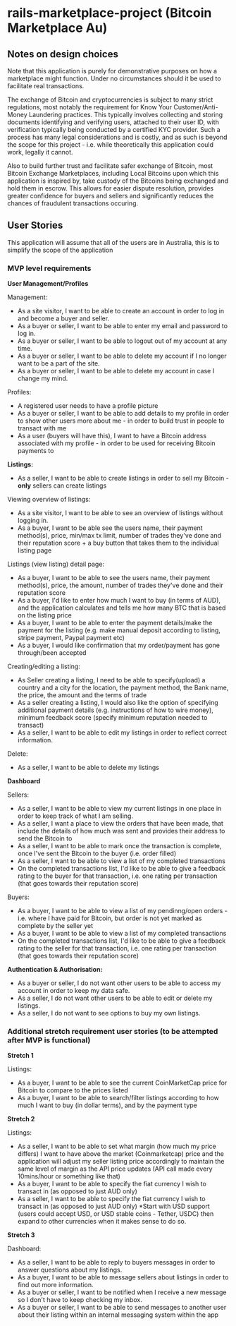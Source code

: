# rails-marketplace-project (Bitcoin Marketplace Au)

## Notes on design choices

Note that this application is purely for demonstrative purposes on how a marketplace might function. Under no circumstances should it be used to facilitate real transactions. 

The exchange of Bitcoin and cryptocurrencies is subject to many strict regulations, most notably the requirement for Know Your Customer/Anti-Money Laundering practices. This typically involves collecting and storing documents identifying and verifying users, attached to their user ID, with verification typically being conducted by a certified KYC provider. Such a process has many legal considerations and is costly, and as such is beyond the scope for this project - i.e. while theoretically this application could work, legally it cannot.

Also to build further trust and facilitate safer exchange of Bitcoin, most Bitcoin Exchange Marketplaces, including Local Bitcoins upon which this application is inspired by, take custody of the Bitcoins being exchanged and hold them in escrow. This allows for easier dispute resolution, provides greater confidence for buyers and sellers and significantly reduces the chances of fraudulent transactions occuring. 


## User Stories

This application will assume that all of the users are in Australia, this is to simplify the scope of the application

### MVP level requirements

**User Management/Profiles**

Management:
- As a site visitor, I want to be able to create an account in order to log in and become a buyer and seller.
- As a buyer or seller, I want to be able to enter my email and password to log in.
- As a buyer or seller, I want to be able to logout out of my account at any time.
- As a buyer or seller, I want to be able to delete my account if I no longer want to be a part of the site.
- As a buyer or seller, I want to be able to delete my account in case I change my mind.

Profiles:
- A registered user needs to have a profile picture
- As a buyer or seller, I want to be able to add details to my profile in order to show other users more about me - in order to build trust in people to transact with me
- As a user (buyers will have this), I want to have a Bitcoin address associated with my profile - in order to be used for receiving Bitcoin payments to

**Listings:**

- As a seller, I want to be able to create listings in order to sell my Bitcoin - **only** sellers can create listings

Viewing overview of listings:
- As a site visitor, I want to be able to see an overview of listings without logging in.
- As a buyer, I want to be able see the users name, their payment method(s), price, min/max tx limit, number of trades they've done and their reputation score + a buy button that takes them to the individual listing page

Listings (view listing) detail page:
- As a buyer, I want to be able to see the users name, their payment method(s), price, the amount, number of trades they've done and their reputation score
- As a buyer, I'd like to enter how much I want to buy (in terms of AUD), and the application calculates and tells me how many BTC that is based on the listing price
- As a buyer, I want to be able to enter the payment details/make the payment for the listing (e.g. make manual deposit according to listing, stripe payment, Paypal payment etc) 
- As a buyer, I would like confirmation that my order/payment has gone through/been accepted 

Creating/editing a listing:
- As Seller creating a listing, I need to be able to specify(upload) a country and a city for the location, the payment method, the Bank name, the price, the amount and the terms of trade
- As a seller creating a listing, I would also like the option of specifying additional payment details (e.g. instructions of how to wire money), minimum feedback score (specify minimum reputation needed to transact)
- As a seller, I want to be able to edit my listings in order to reflect correct information.

Delete:
- As a seller, I want to be able to delete my listings

**Dashboard**

Sellers:
- As a seller, I want to be able to view my current listings in one place in order to keep track of what I am selling.
- As a seller, I want a place to view the orders that have been made, that include the details of how much was sent and provides their address to send the Bitcoin to
- As a seller, I want to be able to mark once the transaction is complete, once I've sent the Bitcoin to the buyer (i.e. order filled) 
- As a seller, I want to be able to view a list of my completed transactions
- On the completed transactions list, I'd like to be able to give a feedback rating to the buyer for that transaction, i.e. one rating per transaction (that goes towards their reputation score) 

Buyers:
- As a buyer, I want to be able to view a list of my pendinng/open orders - i.e. where I have paid for Bitcoin, but order is not yet marked as complete by the seller yet
- As a buyer, I want to be able to view a list of my completed transactions
- On the completed transactions list, I'd like to be able to give a feedback rating to the seller for that transaction, i.e. one rating per transaction (that goes towards their reputation score) 


**Authentication & Authorisation:**
- As a buyer or seller, I do not want other users to be able to access my account in order to keep my data safe.
- As a seller, I do not want other users to be able to edit or delete my listings.
- As a seller, I do not want to see options to buy my own listings.

### Additional stretch requirement user stories (to be attempted after MVP is functional)

**Stretch 1** 

Listings:
- As a buyer, I want to be able to see the current CoinMarketCap price for Bitcoin to compare to the prices listed
- As a buyer, I want to be able to search/filter listings according to how much I want to buy (in dollar terms), and by the payment type

**Stretch 2**

Listings:
- As a seller, I want to be able to set what margin (how much my price differs) I want to have above the market (Coinmarketcap) price and the application will adjust my seller listing price accordingly to maintain the same level of margin as the API price updates (API call made every 10mins/hour or something like that)
- As a buyer, I want to be able to specify the fiat currency I wish to transact in (as opposed to just AUD only) 
- As a seller, I want to be able to specify the fiat currency I wish to transact in (as opposed to just AUD only)
*Start with USD support (users could accept USD, or USD stable coins - Tether, USDC) then expand to other currencies when it makes sense to do so.

**Stretch 3**

Dashboard:
- As a seller, I want to be able to reply to buyers messages in order to answer questions about my listings.
- As a buyer, I want to be able to message sellers about listings in order to find out more information.
- As a buyer or seller, I want to be notified when I receive a new message so I don't have to keep checking my inbox.
- As a buyer or seller, I want to be able to send messages to another user about their listing within an internal messaging system within the app 